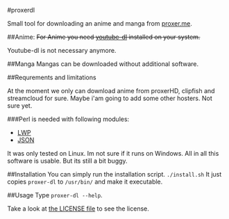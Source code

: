 #proxerdl

Small tool for downloading an anime and manga from [proxer.me](http://proxer.me).

##Anime:
~~For Anime you need [youtube-dl](https://rg3.github.io/youtube-dl/) installed on your system.~~

Youtube-dl is not necessary anymore. 

##Manga
Mangas can be downloaded without additional software.

##Requrements and limitations

At the moment we only can download anime from proxerHD, clipfish and streamcloud for sure.
Maybe i'am going to add some other hosters. Not sure yet.

###Perl is needed with following modules:
- [LWP](http://search.cpan.org/~ether/libwww-perl-6.15/lib/LWP.pm)
- [JSON](http://search.cpan.org/~makamaka/JSON-2.90/lib/JSON.pm)

It was only tested on Linux. Im not sure if it runs on Windows.
All in all this software is usable. But its still a bit buggy.

##Installation
You can simply run the installation script.
`./install.sh`
It just copies `proxer-dl` to `/usr/bin/` and make it executable.

##Usage
Type `proxer-dl --help`.

Take a look at [the LICENSE file](https://github.com/cuechan/proxerdl/blob/master/LICENSE) to see the license.
